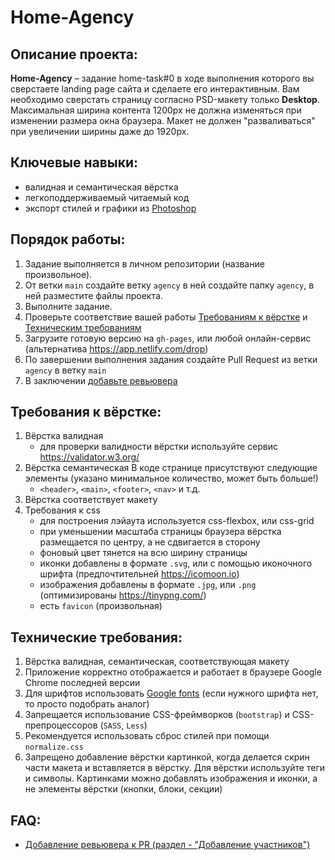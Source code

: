 # Home-Agency

## Описание проекта:
**Home-Agency** – задание home-task#0 в ходе выполнения которого вы сверстаете landing page сайта и сделаете его интерактивным. Вам необходимо сверстать страницу согласно PSD-макету только **Desktop**. Максимальная ширина контента 1200рх не должна изменяться при изменении размера окна браузера. Макет не должен "разваливаться" при увеличении ширины даже до 1920px.

## Ключевые навыки:
- валидная и семантическая вёрстка
- легкоподдерживаемый читаемый код
- экспорт стилей и графики из [Photoshop](https://www.photopea.com)

## Порядок работы:
1. Задание выполняется в личном репозитории (название произвольное).
2. От ветки `main` создайте ветку `agency` в ней создайте папку `agency`, в ней разместите файлы проекта.
3. Выполните задание.
4. Проверьте соответствие вашей работы [Требованиям к вёрстке](#требования-к-вёрстке) и [Техническим требованиям](#технические-требования)
5. Загрузите готовую версию на `gh-pages`,  или любой онлайн-сервис (альтернатива https://app.netlify.com/drop)
6. По завершении выполнения задания создайте Pull Request из ветки `agency` в ветку `main`
7. В заключении [добавьте ревьювера](https://github.com/mentor-jack)

## Требования к вёрстке:
1. Вёрстка валидная
   - для проверки валидности вёрстки используйте сервис https://validator.w3.org/
2. Вёрстка семантическая
   В коде странице присутствуют следующие элементы (указано минимальное количество, может быть больше!)
   - `<header>`, `<main>`, `<footer>`, `<nav>` и т.д.
3. Вёрстка соответствует макету
4. Требования к css
   - для построения лэйаута используется css-flexbox, или css-grid
   - при уменьшении масштаба страницы браузера вёрстка размещается по центру, а не сдвигается в сторону
   - фоновый цвет тянется на всю ширину страницы
   - иконки добавлены в формате `.svg`, или с помощью иконочного шрифта (предпочтительней https://icomoon.io)
   - изображения добавлены в формате `.jpg`, или `.png` (оптимизированы https://tinypng.com/)
   - есть `favicon` (произвольная)

## Технические требования:
1. Вёрстка валидная, семантическая, соответствующая макету
2. Приложение корректно отображается и работает в браузере Google Chrome последней версии
3. Для шрифтов использовать [Google fonts](https://fonts.google.com) (если нужного шрифта нет, то просто подобрать аналог)
4. Запрещается использование CSS-фреймворков (`bootstrap`) и CSS-препроцессоров (`SASS`, `Less`)
5. Рекомендуется использовать сброс стилей при помощи `normalize.css`
6. Запрещено добавление вёрстки картинкой, когда делается скрин части макета и вставляется в вёрстку. Для вёрстки используйте теги и символы. Картинками можно добавлять изображения и иконки, а не элементы вёрстки (кнопки, блоки, секции)

## FAQ:
- [Добавление ревьювера к PR (раздел - "Добавление участников")](https://git-scm.com/book/ru/v2/GitHub-%D0%A1%D0%BE%D0%BF%D1%80%D0%BE%D0%B2%D0%BE%D0%B6%D0%B4%D0%B5%D0%BD%D0%B8%D0%B5-%D0%BF%D1%80%D0%BE%D0%B5%D0%BA%D1%82%D0%B0)
